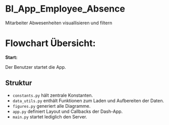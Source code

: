 # BI_App_Employee_Absence
Mitarbeiter Abwesenheiten visuallisieren und filtern

# Flowchart Übersicht:

**Start:** 
  
  Der Benutzer startet die App.



## Struktur
- `constants.py` hält zentrale Konstanten.
- `data_utils.py` enthält Funktionen zum Laden und Aufbereiten der Daten.
- `figures.py` generiert alle Diagramme.
- `app.py` definiert Layout und Callbacks der Dash-App.
- `main.py` startet lediglich den Server.
